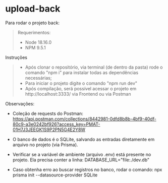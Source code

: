 # upload-back

Para rodar o projeto back:
> Requerimentos:
> - Node 18.16.0
> - NPM 9.5.1

Instruções
> - Após clonar o repositório, via terminal (de dentro da pasta) rode o comando "npm i" para instalar todas as dependências necessárias;
> - Para iniciar o projeto digite o comando "npm run dev"
> - Após compilação, será possível acessar o projeto em http://localhost:3333/ via Frontend ou via Postman

Observações:
- Coleção de requests do Postman:
https://api.postman.com/collections/8442981-0dfd8b8b-4bf9-40df-80c9-a3e0242bf926?access_key=PMAT-01H7J3JEEGK1S9P2PN5G4E2Y8W

- O banco de dados é o SQLite, salvando as entradas diretamente em arquivo no projeto (via Prisma).
- Verificar se a variável de ambiente (arquivo .env) está presente no projeto. Ela precisa conter a linha: DATABASE_URL="file:./dev.db"
- Caso obtenha erro ao buscar registros no banco, rodar o comando: npx prisma init --datasource-provider SQLite